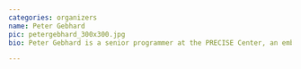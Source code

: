 ```yaml
---
categories: organizers
name: Peter Gebhard
pic: petergebhard_300x300.jpg
bio: Peter Gebhard is a senior programmer at the PRECISE Center, an embedded systems research group at the University of Pennsylvania. Before coming to Penn, he was a software engineer at Lockheed Martin where he developed large Java web applications. He is much happier in Python-land (and Philly!).

---
```

